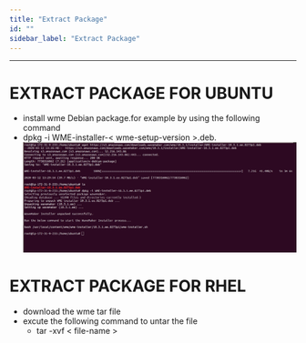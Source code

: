 ```yaml
---
title: "Extract Package"
id: ""
sidebar_label: "Extract Package"
---
```

---
# EXTRACT PACKAGE FOR UBUNTU 
- install wme Debian package.for example by using the following command
- dpkg -i WME-installer-< wme-setup-version >.deb.
  [![](/learn/assets/wme-setup/download-and-extract-package.png)](/learn/assets/wme-setup/download-and-extract-package.png)

# EXTRACT PACKAGE FOR RHEL
- download the wme tar file
- excute the following command to untar the file
  - tar -xvf < file-name >